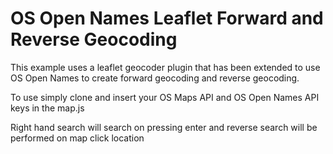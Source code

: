# OS Open Names Leaflet Forward and Reverse Geocoding

This example uses a leaflet geocoder plugin that has been extended to use OS Open Names to create forward geocoding and reverse geocoding.

To use simply clone and insert your OS Maps API and OS Open Names API keys in the map.js

Right hand search will search on pressing enter and reverse search will be performed on map click location